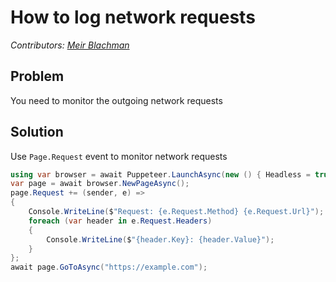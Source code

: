 # How to log network requests
_Contributors: [Meir Blachman](https://github.com/meir017)_

## Problem

You need to monitor the outgoing network requests

## Solution

Use `Page.Request` event to monitor network requests

```cs
using var browser = await Puppeteer.LaunchAsync(new () { Headless = true });
var page = await browser.NewPageAsync();
page.Request += (sender, e) =>
{
    Console.WriteLine($"Request: {e.Request.Method} {e.Request.Url}");
    foreach (var header in e.Request.Headers)
    {
        Console.WriteLine($"{header.Key}: {header.Value}");
    }
};
await page.GoToAsync("https://example.com");
```
